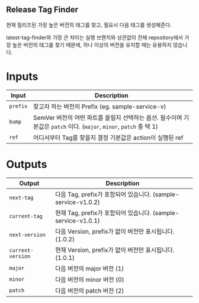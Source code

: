 ## Release Tag Finder

현재 릴리즈된 가장 높은 버전의 태그를 찾고, 필요시 다음 태그를 생성해준다.

latest-tag-finder와 가장 큰 차이는 실행 브랜치와 상관없이 전체 repository에서 가장 높은 버전의 태그를 찾기 때문에, 하나 이상의 버전을 유지할 때는 유용하지 않습니다.

# Inputs
| **Input** | **Description**                                                                                                     |
| --------- | ------------------------------------------------------------------------------------------------------------------- |
| `prefix`  | 찾고자 하는 버전의 Prefix (eg. sample-service-v)                                                                    |
| `bump`    | SemVer 버전의 어떤 파트를 올릴지 선택하는 옵션. 필수이며 기본값은 `patch` 이다. (`major`, `minor`, `patch` 중 택 1) |
| `ref`     | 어디서부터 Tag를 찾을지 결정 기본값은 action이 실행된 ref                                                           |

# Outputs
| **Output**        | **Description**                                               |
| ----------------- | ------------------------------------------------------------- |
| `next-tag`        | 다음 Tag, prefix가 포함되어 있습니다. (sample-service-v1.0.2) |
| `current-tag`     | 현재 Tag, prefix가 포함되어 있습니다. (sample-service-v1.0.1) |
| `next-version`    | 다음 Version, prefix가 없이 버전만 표시됩니다. (1.0.2)        |
| `current-version` | 현재 Version, prefix가 없이 버전만 표시됩니다. (1.0.1)        |
| `major`           | 다음 버전의 major 버전 (1)                                    |
| `minor`           | 다음 버전의 minor 버전 (0)                                    |
| `patch`           | 다음 버전의 patch 버전 (2)                                    |
